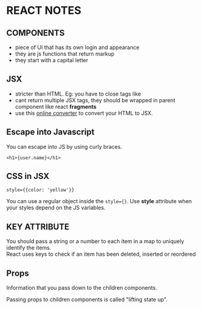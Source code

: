 # REACT NOTES

## COMPONENTS

- piece of UI that has its own login and appearance
- they are js functions that return markup
- they start with a capital letter

## JSX

- stricter than HTML. Eg: you have to close tags like <br />
- cant return multiple JSX tags, they should be wrapped in parent component like react **fragments**
- use this [online converter](https://transform.tools/html-to-jsx) to convert your HTML to JSX.

## Escape into Javascript

You can escape into JS by using curly braces.

`<h1>{user.name}</h1>`

## CSS in JSX

`style={{color: 'yellow'}}`

You can use a regular object inside the `style={}`. Use **style** attribute when your styles depend on the JS variables.

## KEY ATTRIBUTE

You should pass a string or a number to each item in a map to uniquely identify the items.  
React uses keys to check if an item has been deleted, inserted or reordered

## Props

Information that you pass down to the children components.

Passing props to children components is called "lifting state up".

